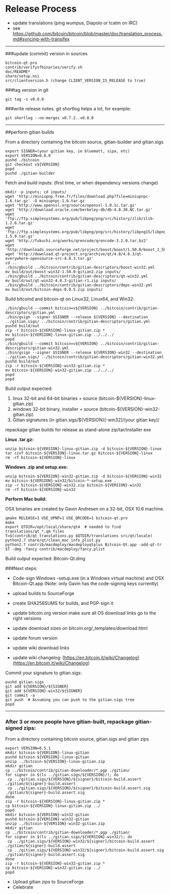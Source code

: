 Release Process
====================

* update translations (ping wumpus, Diapolo or tcatm on IRC)
* see https://github.com/bitcoin/bitcoin/blob/master/doc/translation_process.md#syncing-with-transifex

* * *

###update (commit) version in sources


	bitcoin-qt.pro
	contrib/verifysfbinaries/verify.sh
	doc/README*
	share/setup.nsi
	src/clientversion.h (change CLIENT_VERSION_IS_RELEASE to true)

###tag version in git

	git tag -s v0.8.0

###write release notes. git shortlog helps a lot, for example:

	git shortlog --no-merges v0.7.2..v0.8.0

* * *

##perform gitian builds

 From a directory containing the bitcoin source, gitian-builder and gitian.sigs
  
	export SIGNER=(your gitian key, ie bluematt, sipa, etc)
	export VERSION=0.8.0
	pushd ./bitcoin
	git checkout v${VERSION}
	popd
	pushd ./gitian-builder

 Fetch and build inputs: (first time, or when dependency versions change)

	mkdir -p inputs; cd inputs/
	wget 'http://miniupnp.free.fr/files/download.php?file=miniupnpc-1.6.tar.gz' -O miniupnpc-1.6.tar.gz
	wget 'http://www.openssl.org/source/openssl-1.0.1c.tar.gz'
	wget 'http://download.oracle.com/berkeley-db/db-4.8.30.NC.tar.gz'
	wget 'ftp://ftp.simplesystems.org/pub/libpng/png/src/history/zlib/zlib-1.2.6.tar.gz'
	wget 'ftp://ftp.simplesystems.org/pub/libpng/png/src/history/libpng15/libpng-1.5.9.tar.gz'
	wget 'http://fukuchi.org/works/qrencode/qrencode-3.2.0.tar.bz2'
	wget 'http://downloads.sourceforge.net/project/boost/boost/1.50.0/boost_1_50_0.tar.bz2'
	wget 'http://download.qt-project.org/archive/qt/4.8/4.8.3/qt-everywhere-opensource-src-4.8.3.tar.gz'
	cd ..
	./bin/gbuild ../bitcoin/contrib/gitian-descriptors/boost-win32.yml
	mv build/out/boost-win32-1.50.0-gitian2.zip inputs/
	./bin/gbuild ../bitcoin/contrib/gitian-descriptors/qt-win32.yml
	mv build/out/qt-win32-4.8.3-gitian-r1.zip inputs/
	./bin/gbuild ../bitcoin/contrib/gitian-descriptors/deps-win32.yml
	mv build/out/bitcoin-deps-0.0.5.zip inputs/

 Build bitcoind and bitcoin-qt on Linux32, Linux64, and Win32:
  
	./bin/gbuild --commit bitcoin=v${VERSION} ../bitcoin/contrib/gitian-descriptors/gitian.yml
	./bin/gsign --signer $SIGNER --release ${VERSION} --destination ../gitian.sigs/ ../bitcoin/contrib/gitian-descriptors/gitian.yml
	pushd build/out
	zip -r bitcoin-${VERSION}-linux-gitian.zip *
	mv bitcoin-${VERSION}-linux-gitian.zip ../../../
	popd
	./bin/gbuild --commit bitcoin=v${VERSION} ../bitcoin/contrib/gitian-descriptors/gitian-win32.yml
	./bin/gsign --signer $SIGNER --release ${VERSION}-win32 --destination ../gitian.sigs/ ../bitcoin/contrib/gitian-descriptors/gitian-win32.yml
	pushd build/out
	zip -r bitcoin-${VERSION}-win32-gitian.zip *
	mv bitcoin-${VERSION}-win32-gitian.zip ../../../
	popd
	popd

  Build output expected:

  1. linux 32-bit and 64-bit binaries + source (bitcoin-${VERSION}-linux-gitian.zip)
  2. windows 32-bit binary, installer + source (bitcoin-${VERSION}-win32-gitian.zip)
  3. Gitian signatures (in gitian.sigs/${VERSION}[-win32]/(your gitian key)/

repackage gitian builds for release as stand-alone zip/tar/installer exe

**Linux .tar.gz:**

	unzip bitcoin-${VERSION}-linux-gitian.zip -d bitcoin-${VERSION}-linux
	tar czvf bitcoin-${VERSION}-linux.tar.gz bitcoin-${VERSION}-linux
	rm -rf bitcoin-${VERSION}-linux

**Windows .zip and setup.exe:**

	unzip bitcoin-${VERSION}-win32-gitian.zip -d bitcoin-${VERSION}-win32
	mv bitcoin-${VERSION}-win32/bitcoin-*-setup.exe .
	zip -r bitcoin-${VERSION}-win32.zip bitcoin-${VERSION}-win32
	rm -rf bitcoin-${VERSION}-win32

**Perform Mac build:**

  OSX binaries are created by Gavin Andresen on a 32-bit, OSX 10.6 machine.

	qmake RELEASE=1 USE_UPNP=1 USE_QRCODE=1 bitcoin-qt.pro
	make
	export QTDIR=/opt/local/share/qt4  # needed to find translations/qt_*.qm files
	T=$(contrib/qt_translations.py $QTDIR/translations src/qt/locale)
	python2.7 share/qt/clean_mac_info_plist.py
	python2.7 contrib/macdeploy/macdeployqtplus Bitcoin-Qt.app -add-qt-tr $T -dmg -fancy contrib/macdeploy/fancy.plist

 Build output expected: Bitcoin-Qt.dmg

###Next steps:

* Code-sign Windows -setup.exe (in a Windows virtual machine) and
  OSX Bitcoin-Qt.app (Note: only Gavin has the code-signing keys currently)

* upload builds to SourceForge

* create SHA256SUMS for builds, and PGP-sign it

* update bitcoin.org version
  make sure all OS download links go to the right versions
  
* update download sizes on bitcoin.org/_templates/download.html

* update forum version

* update wiki download links

* update wiki changelog: [https://en.bitcoin.it/wiki/Changelog](https://en.bitcoin.it/wiki/Changelog)

Commit your signature to gitian.sigs:

	pushd gitian.sigs
	git add ${VERSION}/${SIGNER}
	git add ${VERSION}-win32/${SIGNER}
	git commit -a
	git push  # Assuming you can push to the gitian.sigs tree
	popd

-------------------------------------------------------------------------

### After 3 or more people have gitian-built, repackage gitian-signed zips:

From a directory containing bitcoin source, gitian.sigs and gitian zips

	export VERSION=0.5.1
	mkdir bitcoin-${VERSION}-linux-gitian
	pushd bitcoin-${VERSION}-linux-gitian
	unzip ../bitcoin-${VERSION}-linux-gitian.zip
	mkdir gitian
	cp ../bitcoin/contrib/gitian-downloader/*.pgp ./gitian/
	for signer in $(ls ../gitian.sigs/${VERSION}/); do
	 cp ../gitian.sigs/${VERSION}/${signer}/bitcoin-build.assert ./gitian/${signer}-build.assert
	 cp ../gitian.sigs/${VERSION}/${signer}/bitcoin-build.assert.sig ./gitian/${signer}-build.assert.sig
	done
	zip -r bitcoin-${VERSION}-linux-gitian.zip *
	cp bitcoin-${VERSION}-linux-gitian.zip ../
	popd
	mkdir bitcoin-${VERSION}-win32-gitian
	pushd bitcoin-${VERSION}-win32-gitian
	unzip ../bitcoin-${VERSION}-win32-gitian.zip
	mkdir gitian
	cp ../bitcoin/contrib/gitian-downloader/*.pgp ./gitian/
	for signer in $(ls ../gitian.sigs/${VERSION}-win32/); do
	 cp ../gitian.sigs/${VERSION}-win32/${signer}/bitcoin-build.assert ./gitian/${signer}-build.assert
	 cp ../gitian.sigs/${VERSION}-win32/${signer}/bitcoin-build.assert.sig ./gitian/${signer}-build.assert.sig
	done
	zip -r bitcoin-${VERSION}-win32-gitian.zip *
	cp bitcoin-${VERSION}-win32-gitian.zip ../
	popd

- Upload gitian zips to SourceForge
- Celebrate 
